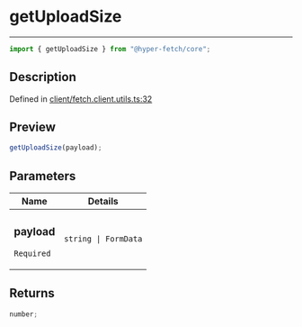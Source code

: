 # getUploadSize

<div class="api-docs__separator">

---

</div><div class="api-docs__import">

```ts
import { getUploadSize } from "@hyper-fetch/core";
```

</div><div class="api-docs__section">

## Description

</div><div class="api-docs__description"><span class="api-docs__do-not-parse">

</span></div><p class="api-docs__definition">

Defined in
[client/fetch.client.utils.ts:32](https://github.com/BetterTyped/hyper-fetch/blob/3fe127e9/packages/core/src/client/fetch.client.utils.ts#L32)

</p><div class="api-docs__section">

## Preview

</div><div class="api-docs__preview fn">

```ts
getUploadSize(payload);
```

</div><div class="api-docs__section">

## Parameters

</div>
<div class="api-docs__parameters">
<table>
<thead><tr><th>Name</th><th>Details</th></tr></thead>
<tbody><tr param-data="payload"><td class="api-docs__param-name required">

### payload

`Required`

</td><td class="api-docs__param-type">

`string | FormData`

</td></tr></tbody></table></div><div class="api-docs__section">

## Returns

</div><div class="api-docs__returns">

```ts
number;
```

</div>
